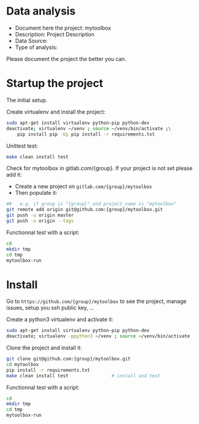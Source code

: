 # Data analysis
- Document here the project: mytoolbox
- Description: Project Description
- Data Source:
- Type of analysis:

Please document the project the better you can.

# Startup the project

The initial setup.

Create virtualenv and install the project:
```bash
sudo apt-get install virtualenv python-pip python-dev
deactivate; virtualenv ~/venv ; source ~/venv/bin/activate ;\
    pip install pip -U; pip install -r requirements.txt
```

Unittest test:
```bash
make clean install test
```

Check for mytoolbox in gitlab.com/{group}.
If your project is not set please add it:

- Create a new project on `gitlab.com/{group}/mytoolbox`
- Then populate it:

```bash
##   e.g. if group is "{group}" and project_name is "mytoolbox"
git remote add origin git@github.com:{group}/mytoolbox.git
git push -u origin master
git push -u origin --tags
```

Functionnal test with a script:

```bash
cd
mkdir tmp
cd tmp
mytoolbox-run
```

# Install

Go to `https://github.com/{group}/mytoolbox` to see the project, manage issues,
setup you ssh public key, ...

Create a python3 virtualenv and activate it:

```bash
sudo apt-get install virtualenv python-pip python-dev
deactivate; virtualenv -ppython3 ~/venv ; source ~/venv/bin/activate
```

Clone the project and install it:

```bash
git clone git@github.com:{group}/mytoolbox.git
cd mytoolbox
pip install -r requirements.txt
make clean install test                # install and test
```
Functionnal test with a script:

```bash
cd
mkdir tmp
cd tmp
mytoolbox-run
```
